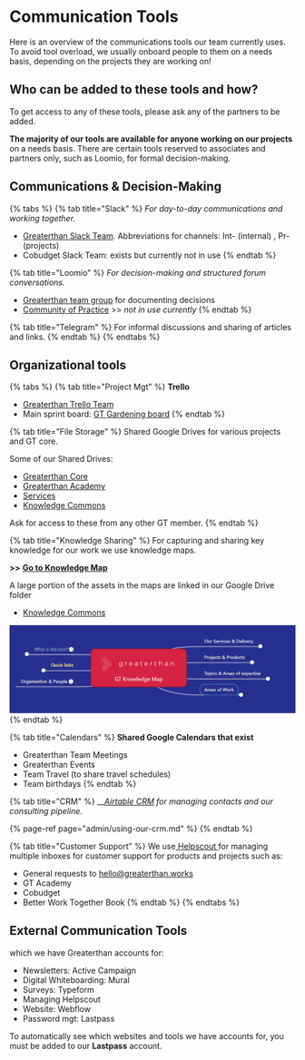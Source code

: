 # Communication Tools

Here is an overview of the communications tools our team currently uses. To avoid tool overload, we usually onboard people to them on a needs basis, depending on the projects they are working on!

## Who can be added to these tools and how? 

To get access to any of these tools, please ask any of the partners to be added.

**The majority of our tools are available for anyone working on our projects** on a needs basis. There are certain tools reserved to associates and partners only, such as Loomio, for formal decision-making. 

## Communications & Decision-Making

{% tabs %}
{% tab title="Slack" %}
_For day-to-day communications and working together._ 

* [Greaterthan Slack Team](http://greaterfinance.slack.com). Abbreviations for channels: Int- \(internal\) , Pr- \(projects\) 
* Cobudget Slack Team: exists but currently not in use
{% endtab %}

{% tab title="Loomio" %}
_For decision-making and structured forum conversations._

* [Greaterthan team group](https://www.loomio.org/g/w924AJC6/greaterthan-core) for documenting decisions
* [Community of Practice](https://www.loomio.org/g/CI3j26MK/greaterthan-community) &gt;&gt; _not in use currently_
{% endtab %}

{% tab title="Telegram" %}
For informal discussions and sharing of articles and links. 
{% endtab %}
{% endtabs %}

## Organizational tools

{% tabs %}
{% tab title="Project Mgt" %}
**Trello**

* [Greaterthan Trello Team](https://trello.com/greaterthanfinancial)
* Main sprint board: [GT Gardening board](https://trello.com/b/s4wwfH9Q/greaterthan-human-sprint-board)
{% endtab %}

{% tab title="File Storage" %}
Shared Google Drives for various projects and GT core. 

Some of our Shared Drives:

* [Greaterthan Core](https://drive.google.com/drive/u/0/folders/0AEdklBnH3X34Uk9PVA)
* [Greaterthan Academy](https://drive.google.com/drive/u/1/folders/0ABmjriKbYg2iUk9PVA)
* [Services](https://drive.google.com/drive/u/1/folders/0AN9NkdrnXeqdUk9PVA)
* [Knowledge Commons](https://drive.google.com/drive/u/1/folders/0AMicdnwGdCaEUk9PVA)

Ask for access to these from any other GT member.
{% endtab %}

{% tab title="Knowledge Sharing" %}
For capturing and sharing key knowledge for our work we use knowledge maps.

**&gt;&gt;** [**Go to Knowledge Map**](https://www.mindmeister.com/1008538106)

A large portion of the assets in the maps are linked in our Google Drive folder

* [Knowledge Commons](https://drive.google.com/drive/u/1/folders/0AMicdnwGdCaEUk9PVA)

![](../.gitbook/assets/image%20%289%29.png)
{% endtab %}

{% tab title="Calendars" %}
**Shared Google Calendars that exist**

* Greaterthan Team Meetings
* Greaterthan Events
* Team Travel \(to share travel schedules\)
* Team birthdays
{% endtab %}

{% tab title="CRM" %}
\_\_[_Airtable CRM_](admin/using-our-crm.md) _for managing contacts and our consulting pipeline._ 

{% page-ref page="admin/using-our-crm.md" %}
{% endtab %}

{% tab title="Customer Support" %}
We use[ Helpscout ](https://www.helpscout.com/)for managing multiple inboxes for customer support for products and projects such as: 

* General requests to hello@greaterthan.works
* GT Academy 
* Cobudget
* Better Work Together Book 
{% endtab %}
{% endtabs %}

## External Communication Tools 

which we have Greaterthan accounts for:

* Newsletters: Active Campaign
* Digital Whiteboarding: Mural
* Surveys: Typeform
* Managing Helpscout
* Website: Webflow
* Password mgt: Lastpass

To automatically see which websites and tools we have accounts for,  you must be added to our **Lastpass** account.



